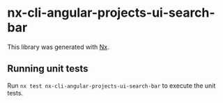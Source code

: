 # nx-cli-angular-projects-ui-search-bar

This library was generated with [Nx](https://nx.dev).

## Running unit tests

Run `nx test nx-cli-angular-projects-ui-search-bar` to execute the unit tests.
